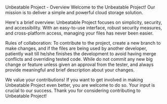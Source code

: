 #
Unbeatable Project - Overview
Welcome to the Unbeatable Project! Our mission is to deliver a simple and powerful cloud storage solution. 

Here's a brief overview:
Unbeatable Project focuses on simplicity, security, and accessibility. With an easy-to-use interface, robust security measures, and cross-platform access, 
managing your files has never been easier.

Rules of collaboration:
To contribute to the project, create a new branch to make changes, and if the files are being used by another developer, patiently wait till he/she finishes the development
to avoid having merge conflicts and overriding tested code. While do not commit any new big change or feature unless given an approval from the tester, and always provide meaningful and brief description about your changes. 

We value your contributions! If you want to get involved in making Unbeatable Project even better, you are welcome to do so. Your input is crucial to our success. 
Thank you for considering contributing to Unbeatable Project!
